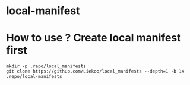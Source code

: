 # local-manifest

# How to use ? Create local manifest first
```shell
mkdir -p .repo/local_manifests
git clone https://github.com/Liekoo/local_manifests --depth=1 -b 14 .repo/local-manifests
```
